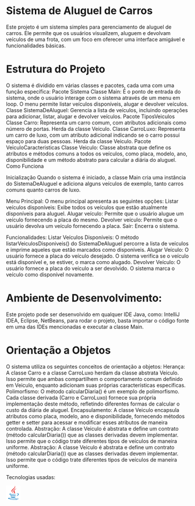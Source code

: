 
# Sistema de Aluguel de Carros
Este projeto é um sistema simples para gerenciamento de aluguel de carros. Ele permite que os usuários visualizem, aluguem e devolvam veículos de uma frota, com um foco em oferecer uma interface amigável e funcionalidades básicas.

# Estrutura do Projeto
O sistema é dividido em várias classes e pacotes, cada uma com uma função específica:
Pacote Sistema
Classe Main: É o ponto de entrada do sistema, onde o usuário interage com o sistema através de um menu em loop. O menu permite listar veículos disponíveis, alugar e devolver veículos.
Classe SistemaDeAluguel: Gerencia a lista de veículos, incluindo operações para adicionar, listar, alugar e devolver veículos.
Pacote TiposVeiculos
Classe Carro: Representa um carro comum, com atributos adicionais como número de portas. Herda da classe Veiculo.
Classe CarroLuxo: Representa um carro de luxo, com um atributo adicional indicando se o carro possui espaço para duas pessoas. Herda da classe Veiculo.
Pacote VeiculoCaracteristicas
Classe Veiculo: Classe abstrata que define os atributos e métodos comuns a todos os veículos, como placa, modelo, ano, disponibilidade e um método abstrato para calcular a diária do aluguel.
Como Funciona

Inicialização
Quando o sistema é iniciado, a classe Main cria uma instância do SistemaDeAluguel e adiciona alguns veículos de exemplo, tanto carros comuns quanto carros de luxo.

Menu Principal:
O menu principal apresenta as seguintes opções:
Listar veículos disponíveis: Exibe todos os veículos que estão atualmente disponíveis para aluguel.
Alugar veículo: Permite que o usuário alugue um veículo fornecendo a placa do mesmo.
Devolver veículo: Permite que o usuário devolva um veículo fornecendo a placa.
Sair: Encerra o sistema.

Funcionalidades:
Listar Veículos Disponíveis: O método listarVeiculosDisponiveis() do SistemaDeAluguel percorre a lista de veículos e imprime aqueles que estão marcados como disponíveis.
Alugar Veículo: O usuário fornece a placa do veículo desejado. O sistema verifica se o veículo está disponível e, se estiver, o marca como alugado.
Devolver Veículo: O usuário fornece a placa do veículo a ser devolvido. O sistema marca o veículo como disponível novamente.

# Ambiente de Desenvolvimento:
Este projeto pode ser desenvolvido em qualquer IDE Java, como: IntelliJ IDEA, Eclipse, NetBeans,  para rodar o projeto, basta importar o código fonte em uma das IDEs mencionadas e executar a classe Main.

# Orientação a Objetos
O sistema utiliza os seguintes conceitos de orientação a objetos:
Herança: A classe Carro e a classe CarroLuxo herdam da classe abstrata Veiculo. Isso permite que ambas compartilhem o comportamento comum definido em Veiculo, enquanto adicionam suas próprias características específicas.
Polimorfismo: O método calcularDiaria() é um exemplo de polimorfismo. Cada classe derivada (Carro e CarroLuxo) fornece sua própria implementação deste método, refletindo diferentes formas de calcular o custo da diária de aluguel.
Encapsulamento: A classe Veiculo encapsula atributos como placa, modelo, ano e disponibilidade, fornecendo métodos getter e setter para acessar e modificar esses atributos de maneira controlada.
Abstração: A classe Veiculo é abstrata e define um contrato (método calcularDiaria()) que as classes derivadas devem implementar. Isso permite que o código trate diferentes tipos de veículos de maneira uniforme.
Abstração: A classe Veiculo é abstrata e define um contrato (método calcularDiaria()) que as classes derivadas devem implementar. Isso permite que o código trate diferentes tipos de veículos de maneira uniforme.

Tecnologias usadas:

<img src="https://raw.githubusercontent.com/devicons/devicon/master/icons/java/java-original.svg" alt="java" width="40" height="40"/>
